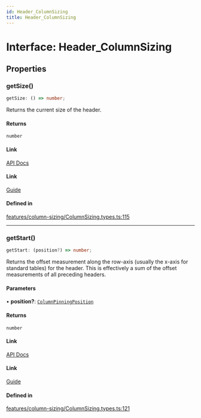 ```yaml
---
id: Header_ColumnSizing
title: Header_ColumnSizing
---
```


# Interface: Header\_ColumnSizing

## Properties

### getSize()

```ts
getSize: () => number;
```

Returns the current size of the header.

#### Returns

`number`

#### Link

[API Docs](https://tanstack.com/table/v8/docs/api/features/column-sizing#getsize)

#### Link

[Guide](https://tanstack.com/table/v8/docs/guide/column-sizing)

#### Defined in

[features/column-sizing/ColumnSizing.types.ts:115](https://github.com/TanStack/table/blob/b1e6b79157b0debc7222660572b06c8b857f4605/packages/table-core/src/features/column-sizing/ColumnSizing.types.ts#L115)

***

### getStart()

```ts
getStart: (position?) => number;
```

Returns the offset measurement along the row-axis (usually the x-axis for standard tables) for the header. This is effectively a sum of the offset measurements of all preceding headers.

#### Parameters

• **position?**: [`ColumnPinningPosition`](../type-aliases/columnpinningposition.md)

#### Returns

`number`

#### Link

[API Docs](https://tanstack.com/table/v8/docs/api/features/column-sizing#getstart)

#### Link

[Guide](https://tanstack.com/table/v8/docs/guide/column-sizing)

#### Defined in

[features/column-sizing/ColumnSizing.types.ts:121](https://github.com/TanStack/table/blob/b1e6b79157b0debc7222660572b06c8b857f4605/packages/table-core/src/features/column-sizing/ColumnSizing.types.ts#L121)
